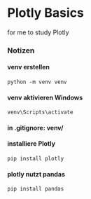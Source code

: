 # Plotly Basics
for me to study Plotly
### Notizen
#### venv erstellen
```
python -m venv venv
```
#### venv aktivieren Windows
```
venv\Scripts\activate
```
#### in .gitignore: venv/
#### installiere Plotly
```
pip install plotly
```
#### plotly nutzt pandas
```
pip install pandas
```
